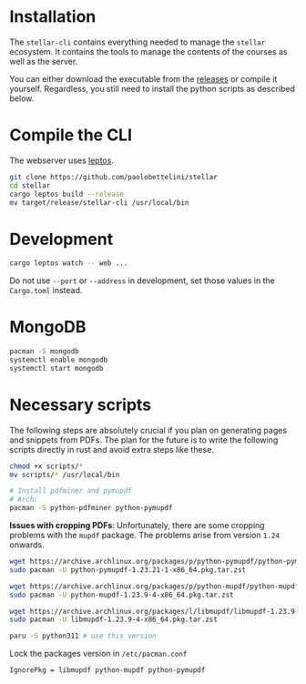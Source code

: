 # Installation

The `stellar-cli` contains everything needed to manage the `stellar` ecosystem.
It contains the tools to manage the contents of the courses
as well as the server.

You can either download the executable from the [releases](https://github.com/paolobettelini/stellar/releases) or compile it yourself. Regardless, you still need to install the python scripts
as described below.

# Compile the CLI

The webserver uses [leptos](https://github.com/leptos-rs/leptos/). 
```bash
git clone https://github.com/paolobettelini/stellar
cd stellar
cargo leptos build --release
mv target/release/stellar-cli /usr/local/bin
```

# Development
```bash
cargo leptos watch -- web ...
```
Do not use `--port` or `--address` in development,
set those values in the `Cargo.toml` instead.

# MongoDB

```bash
pacman -S mongodb
systemctl enable mongodb
systemctl start mongodb
```

# Necessary scripts

The following steps are absolutely crucial if you plan on generating
pages and snippets from PDFs. The plan for the future is to
write the following scripts directly in rust and avoid extra steps like these.

```bash
chmod +x scripts/*
mv scripts/* /usr/local/bin

# Install pdfminer and pymupdf
# Arch:
pacman -S python-pdfminer python-pymupdf
```

**Issues with cropping PDFs**:
Unfortunately, there are some cropping problems with the `mupdf` package.
The problems arise from version `1.24` onwards.
```bash
wget https://archive.archlinux.org/packages/p/python-pymupdf/python-pymupdf-1.23.21-1-x86_64.pkg.tar.zst
sudo pacman -U python-pymupdf-1.23.21-1-x86_64.pkg.tar.zst

wget https://archive.archlinux.org/packages/p/python-mupdf/python-mupdf-1.23.9-4-x86_64.pkg.tar.zst
sudo pacman -U python-mupdf-1.23.9-4-x86_64.pkg.tar.zst

wget https://archive.archlinux.org/packages/l/libmupdf/libmupdf-1.23.9-4-x86_64.pkg.tar.zst
sudo pacman -U libmupdf-1.23.9-4-x86_64.pkg.tar.zst

paru -S python311 # use this version
```
Lock the packages version in `/etc/pacman.conf`
```
IgnorePkg = libmupdf python-mupdf python-pymupdf
```